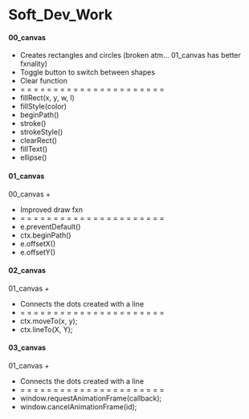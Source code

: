 # Soft_Dev_Work

#### 00_canvas
* Creates rectangles and circles (broken atm... 01_canvas has better fxnality)
* Toggle button to switch between shapes
* Clear function
* = = = = = = = = = = = = = = = = = = = = = = 
* fillRect(x, y, w, l)
* fillStyle(color)
* beginPath()
* stroke()
* strokeStyle()
* clearRect()
* fillText()
* ellipse()

#### 01_canvas
00_canvas + 
* Improved draw fxn
* = = = = = = = = = = = = = = = = = = = = = = 
* e.preventDefault()
* ctx.beginPath()
* e.offsetX()
* e.offsetY()

#### 02_canvas
01_canvas + 
* Connects the dots created with a line
* = = = = = = = = = = = = = = = = = = = = = = 
* ctx.moveTo(x, y);
* ctx.lineTo(X, Y);

#### 03_canvas
01_canvas + 
* Connects the dots created with a line
* = = = = = = = = = = = = = = = = = = = = = = 
* window.requestAnimationFrame(callback);
* window.cancelAnimationFrame(id);

